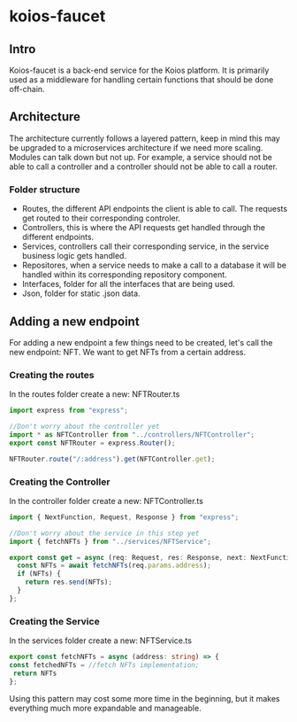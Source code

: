# koios-faucet

## Intro
Koios-faucet is a back-end service for the Koios platform. It is primarily used as a middleware for handling certain functions that should be done off-chain. 

## Architecture
The architecture currently follows a layered pattern, keep in mind this may be upgraded to a microservices architecture if we need more scaling. Modules can talk down but not up. For example, a service should not be able to call a controller and a controller should not be able to call a router. 

### Folder structure

- Routes, the different API endpoints the client is able to call. The requests get routed to their corresponding controler.
- Controllers, this is where the API requests get handled through the different endpoints. 
- Services, controllers call their corresponding service, in the service business logic gets handled. 
- Repositores, when a service needs to make a call to a database it will be handled within its corresponding repository component. 
- Interfaces, folder for all the interfaces that are being used. 
- Json, folder for static .json data. 

## Adding a new endpoint
For adding a new endpoint a few things need to be created, let's call the new endpoint: NFT. We want to get NFTs from a certain address. 

### Creating the routes
In the routes folder create a new: NFTRouter.ts

```typescript
import express from "express";

//Don't worry about the controller yet
import * as NFTController from "../controllers/NFTController";
export const NFTRouter = express.Router();

NFTRouter.route("/:address").get(NFTController.get);
````

### Creating the Controller
In the controller folder create a new: NFTController.ts

```typescript
import { NextFunction, Request, Response } from "express";

//Don't worry about the service in this step yet
import { fetchNFTs } from "../services/NFTService";

export const get = async (req: Request, res: Response, next: NextFunction) => {
  const NFTs = await fetchNFTs(req.params.address);
  if (NFTs) {
    return res.send(NFTs);
  }
};
````

### Creating the Service
In the services folder create a new: NFTService.ts

````typescript
export const fetchNFTs = async (address: string) => {
const fetchedNFTs = //fetch NFTs implementation;
 return NFTs
};
````

Using this pattern may cost some more time in the beginning, but it makes everything much more expandable and manageable. 
